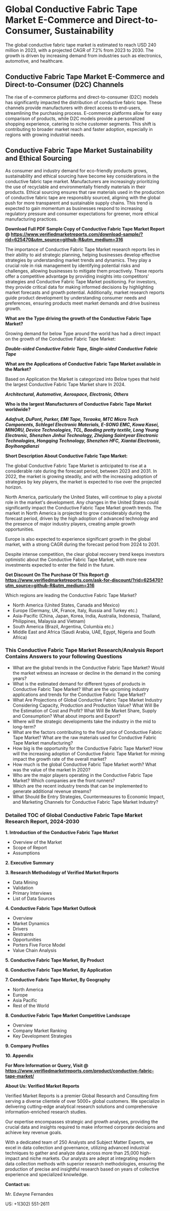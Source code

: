 <h1>Global Conductive Fabric Tape Market E-Commerce and Direct-to-Consumer, Sustainability</h1><p class=""><p>The global conductive fabric tape market is estimated to reach USD 240 million in 2023, with a projected CAGR of 7.2% from 2023 to 2030. The growth is driven by increasing demand from industries such as electronics, automotive, and healthcare.</p><h2>Conductive Fabric Tape Market E-Commerce and Direct-to-Consumer (D2C) Channels</h2><p>The rise of e-commerce platforms and direct-to-consumer (D2C) models has significantly impacted the distribution of conductive fabric tape. These channels provide manufacturers with direct access to end-users, streamlining the purchasing process. E-commerce platforms allow for easy comparison of products, while D2C models provide a personalized shopping experience, catering to niche customer segments. This shift is contributing to broader market reach and faster adoption, especially in regions with growing industrial needs.</p><h2>Conductive Fabric Tape Market Sustainability and Ethical Sourcing</h2><p>As consumer and industry demand for eco-friendly products grows, sustainability and ethical sourcing have become key considerations in the conductive fabric tape market. Manufacturers are increasingly prioritizing the use of recyclable and environmentally friendly materials in their products. Ethical sourcing ensures that raw materials used in the production of conductive fabric tape are responsibly sourced, aligning with the global push for more transparent and sustainable supply chains. This trend is expected to gain momentum as businesses respond to increasing regulatory pressure and consumer expectations for greener, more ethical manufacturing practices.</p></p><p class=""><strong>Download Full PDF Sample Copy of Conductive Fabric Tape Market Report @ <a href="https://www.verifiedmarketreports.com/download-sample/?rid=625470&utm_source=github-R&utm_medium=316" target="_blank">https://www.verifiedmarketreports.com/download-sample/?rid=625470&utm_source=github-R&utm_medium=316</a></strong></p><p>The importance of&nbsp;Conductive Fabric Tape Market research reports lies in their ability to aid strategic planning, helping businesses develop effective strategies by understanding market trends and dynamics. They play a crucial role in risk management by identifying potential risks and challenges, allowing businesses to mitigate them proactively. These reports offer a competitive advantage by providing insights into competitors' strategies and Conductive Fabric Tape Market positioning. For investors, they provide critical data for making informed decisions by highlighting market forecasts and growth potential. Additionally, market research reports guide product development by understanding consumer needs and preferences, ensuring products meet market demands and drive business growth.</p><p><strong>What are the&nbsp;Type driving the growth of the Conductive Fabric Tape Market?</strong></p><p id="" class="">Growing demand for below Type around the world has had a direct impact on the growth of the Conductive Fabric Tape Market:</p><p class=""><em><strong>Double-sided Conductive Fabric Tape, Single-sided Conductive Fabric Tape</strong></em></p><p class=""><strong>What are the&nbsp;Applications&nbsp;of Conductive Fabric Tape Market available in the Market?</strong></p><p id="" class="">Based on Application the Market is categorized into Below types that held the largest Conductive Fabric Tape Market share In 2024.</p><p class=""><em><strong>Architectural, Automotive, Aerospace, Electronic, Others</strong></em></p><p class=""><strong>Who is the largest Manufacturers of Conductive Fabric Tape Market worldwide?</strong></p><p><em><strong>Adafruit, DuPont, Parker, EMI Tape, Teraoka, MTC Micro Tech Components, Schlegel Electronic Materials, E-SONG EMC, Kowa Kasei, MINORU, Device Technologies, TCL, Baoding pretty textile, Long Young Electronic, Shenzhen Jinhui Technology, Zhejiang Saintyear Electronic Technologies, Hongqing Technology, Shenzhen HFC, Xiantai Electronic, Boyihongdianzi</strong></em></p><p id="" class=""><strong>Short Description About Conductive Fabric Tape Market:</strong></p><p>The global Conductive Fabric Tape Market is anticipated to rise at a considerable rate during the forecast period, between 2023 and 2031. In 2022, the market is growing steadily, and with the increasing adoption of strategies by key players, the market is expected to rise over the projected horizon.</p><p>North America, particularly the United States, will continue to play a pivotal role in the market's development. Any changes in the United States could significantly impact the Conductive Fabric Tape Market growth trends. The market in North America is projected to grow considerably during the forecast period, driven by the high adoption of advanced technology and the presence of major industry players, creating ample growth opportunities.</p><p>Europe is also expected to experience significant growth in the global market, with a strong CAGR during the forecast period from 2024 to 2031.</p><p>Despite intense competition, the clear global recovery trend keeps investors optimistic about the Conductive Fabric Tape Market, with more new investments expected to enter the field in the future.</p><p id="" class=""><strong>Get Discount On The Purchase Of This Report @ <a href="https://www.verifiedmarketreports.com/ask-for-discount/?rid=625470?utm_source=github-R&utm_medium=316" target="_blank">https://www.verifiedmarketreports.com/ask-for-discount/?rid=625470?utm_source=github-R&utm_medium=316</a></strong></p><p class="">Which regions are leading the Conductive Fabric Tape Market?</p><ul><li>North America (United States, Canada and Mexico)</li><li>Europe (Germany, UK, France, Italy, Russia and Turkey etc.)</li><li>Asia-Pacific (China, Japan, Korea, India, Australia, Indonesia, Thailand, Philippines, Malaysia and Vietnam)</li><li>South America (Brazil, Argentina, Columbia etc.)</li><li>Middle East and Africa (Saudi Arabia, UAE, Egypt, Nigeria and South Africa)</li></ul><h3 id="" class="">This Conductive Fabric Tape Market Research/Analysis Report Contains Answers to your following Questions</h3><ul><li>What are the global trends in the Conductive Fabric Tape Market? Would the market witness an increase or decline in the demand in the coming years?</li><li>What is the estimated demand for different types of products in Conductive Fabric Tape Market? What are the upcoming industry applications and trends for the Conductive Fabric Tape Market?</li><li>What Are Projections of Global Conductive Fabric Tape Market Industry Considering Capacity, Production and Production Value? What Will Be the Estimation of Cost and Profit? What Will Be Market Share, Supply and Consumption? What about imports and Export?</li><li>Where will the strategic developments take the industry in the mid to long-term?</li><li>What are the factors contributing to the final price of Conductive Fabric Tape Market? What are the raw materials used for Conductive Fabric Tape Market manufacturing?</li><li>How big is the opportunity for the Conductive Fabric Tape Market? How will the increasing adoption of Conductive Fabric Tape Market for mining impact the growth rate of the overall market?</li><li>How much is the global Conductive Fabric Tape Market worth? What was the value of the market In 2020?</li><li>Who are the major players operating in the Conductive Fabric Tape Market? Which companies are the front runners?</li><li>Which are the recent industry trends that can be implemented to generate additional revenue streams?</li><li>What Should Be Entry Strategies, Countermeasures to Economic Impact, and Marketing Channels for Conductive Fabric Tape Market Industry?</li></ul><h3 id="" class="">Detailed TOC of Global Conductive Fabric Tape Market Research Report, 2024-2030</h3><p id="" class=""><strong>1. Introduction of the Conductive Fabric Tape Market</strong></p><ul><li>Overview of the Market</li><li>Scope of Report</li><li>Assumptions</li></ul><p id="" class=""><strong>2. Executive Summary</strong></p><p id="" class=""><strong>3. Research Methodology of Verified Market Reports</strong></p><ul><li>Data Mining</li><li>Validation</li><li>Primary Interviews</li><li>List of Data Sources</li></ul><p id="" class=""><strong>4. Conductive Fabric Tape Market Outlook</strong></p><ul><li>Overview</li><li>Market Dynamics</li><li>Drivers</li><li>Restraints</li><li>Opportunities</li><li>Porters Five Force Model</li><li>Value Chain Analysis</li></ul><p id="" class=""><strong>5. Conductive Fabric Tape Market, By Product</strong></p><p id="" class=""><strong>6. Conductive Fabric Tape Market, By Application</strong></p><p id="" class=""><strong>7. Conductive Fabric Tape Market, By Geography</strong></p><ul><li>North America</li><li>Europe</li><li>Asia Pacific</li><li>Rest of the World</li></ul><p id="" class=""><strong>8. Conductive Fabric Tape Market Competitive Landscape</strong></p><ul><li>Overview</li><li>Company Market Ranking</li><li>Key Development Strategies</li></ul><p id="" class=""><strong>9. Company Profiles</strong></p><p id="" class=""><strong>10. Appendix</strong></p><p id="" class=""><strong>For More Information or Query, Visit @ <a href="https://www.verifiedmarketreports.com/product/conductive-fabric-tape-market/" target="_blank">https://www.verifiedmarketreports.com/product/conductive-fabric-tape-market/</a></strong></p><p id="" class=""><strong>About Us: Verified Market Reports</strong></p><p id="" class="">Verified Market Reports is a premier Global Research and Consulting firm serving a diverse clientele of over 5000+ global customers. We specialize in delivering cutting-edge analytical research solutions and comprehensive information-enriched research studies.</p><p id="" class="">Our expertise encompasses strategic and growth analyses, providing the crucial data and insights required to make informed corporate decisions and achieve key revenue goals.</p><p id="" class="">With a dedicated team of 250 Analysts and Subject Matter Experts, we excel in data collection and governance, utilizing advanced industrial techniques to gather and analyze data across more than 25,000 high-impact and niche markets. Our analysts are adept at integrating modern data collection methods with superior research methodologies, ensuring the production of precise and insightful research based on years of collective experience and specialized knowledge.</p><p id="" class=""><strong>Contact us:</strong></p><p id="" class="">Mr. Edwyne Fernandes</p><p id="" class="">US: +1(302) 551-2611</p>